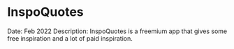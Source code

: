 # InspoQuotes
Date: Feb 2022
Description:
InspoQuotes is a freemium app that gives some free inspiration and a lot of paid inspiration. 
